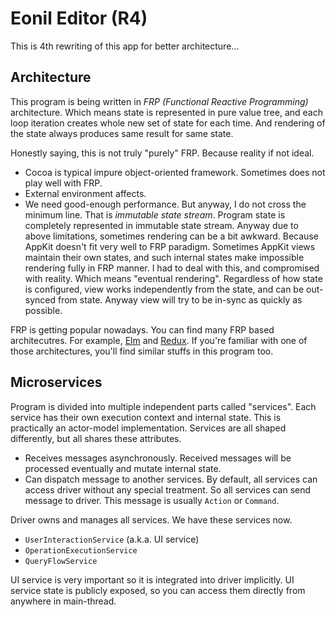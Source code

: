 Eonil Editor (R4)
=================

This is 4th rewriting of this app for better architecture...

Architecture
------------
This program is being written in *FRP (Functional Reactive Programming)* architecture. Which means state is represented
in pure value tree, and each loop iteration creates whole new set of state for each time. And rendering
of the state always produces same result for same state.

Honestly saying, this is not truly "purely" FRP. Because reality if not ideal. 
- Cocoa is typical impure object-oriented framework. Sometimes does not play well with FRP.
- External environment affects.
- We need good-enough performance.
But anyway, I do not cross the minimum line. That is *immutable state stream*. Program state is completely represented in 
immutable state stream. Anyway due to above limitations, sometimes rendering can be a bit awkward. Because AppKit doesn't fit
very well to FRP paradigm. Sometimes AppKit views maintain their own states, and such internal states make impossible rendering 
fully in FRP manner. I had to deal with this, and compromised with reality. Which means "eventual rendering". Regardless of how
state is configured, view works independently from the state, and can be out-synced from state. Anyway view will try to be
in-sync as quickly as possible.

FRP is getting popular nowadays. You can find many FRP based architecutres. For example, 
[Elm](https://github.com/evancz/elm-architecture-tutorial) and 
[Redux](https://www.google.com/search?client=safari&rls=en&q=redux&ie=UTF-8&oe=UTF-8).
If you're familiar with one of those architectures, you'll find similar stuffs in this program too.


Microservices
-------------
Program is divided into multiple independent parts called "services".
Each service has their own execution context and internal state. This is practically an actor-model implementation.
Services are all shaped differently, but all shares these attributes.

- Receives messages asynchronously. 
    Received messages will be processed eventually and mutate internal state.
- Can dispatch message to another services.
    By default, all services can access driver without any special treatment. 
    So all services can send message to driver. This message is usually `Action` or `Command`.

Driver owns and manages all services. We have these services now.

- `UserInteractionService` (a.k.a. UI service)
- `OperationExecutionService`
- `QueryFlowService`
  
UI service is very important so it is integrated into driver implicitly. UI service state is publicly exposed, so you can access
them directly from anywhere in main-thread. 

